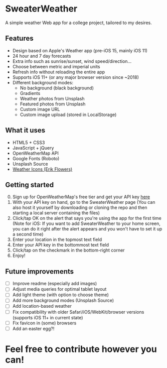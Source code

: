 # SweaterWeather
A simple weather Web app for a college project, tailored to my desires.

## Features
* Design based on Apple's Weather app (pre-iOS 15, mainly iOS 11)
* 24 hour and 7 day forecasts
* Extra info such as sunrise/sunset, wind speed/direction...
* Choose between metric and imperial units
* Refresh info without reloading the entire app
* Supports iOS 11+ (or any major browser version since ~2018)
* Different background modes:
    * No background (black background)
    * Gradients
    * Weather photos from Unsplash
    * Featured photos from Unsplash
    * Custom image URL
    * Custom image upload (stored in LocalStorage)

## What it uses
* HTML5 + CSS3
* JavaScript + jQuery
* OpenWeatherMap API
* Google Fonts (Roboto)
* Unsplash Source
* [Weather Icons (Erik Flowers)](https://github.com/erikflowers/weather-icons)

## Getting started
0. Sign up for OpenWeatherMap's free tier and get your API key [here](https://home.openweathermap.org/users/sign_up)
1. With your API key on hand, go to the SweaterWeather page
(You can also host it yourself by downloading or cloning the repo and then starting a local server containing the files)
2. Click/tap OK on the alert that says you're using the app for the first time  
(Note for iOS: If you want to add SweaterWeather to your home screen, you can do it right after the alert appears and you won't have to set it up a second time) 
3. Enter your location in the topmost text field
4. Enter your API key in the bottommost text field
5. Click/tap on the checkmark in the bottom-right corner
6. Enjoy!

## Future improvements
- [ ] Improve readme (especially add images)
- [ ] Adjust media queries for optimal tablet layout
- [ ] Add light theme (with option to choose theme)
- [ ] Add more background modes (Unsplash Source)
- [ ] Add location-based weather
- [ ] Fix compatibility with older Safari/iOS/WebKit/browser versions (supports iOS 11+ in current state)
- [ ] Fix favicon in (some) browsers
- [ ] Add an easter egg?!

# Feel free to contribute however you can!
